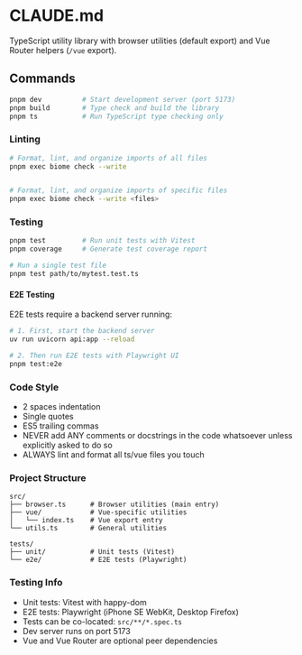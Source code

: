 # CLAUDE.md

TypeScript utility library with browser utilities (default export) and Vue Router helpers (`/vue` export).

## Commands

```bash
pnpm dev          # Start development server (port 5173)
pnpm build        # Type check and build the library
pnpm ts           # Run TypeScript type checking only
```

### Linting

```bash
# Format, lint, and organize imports of all files
pnpm exec biome check --write


# Format, lint, and organize imports of specific files
pnpm exec biome check --write <files>
```

### Testing

```bash
pnpm test         # Run unit tests with Vitest
pnpm coverage     # Generate test coverage report

# Run a single test file
pnpm test path/to/mytest.test.ts
```

#### E2E Testing

E2E tests require a backend server running:

```bash
# 1. First, start the backend server
uv run uvicorn api:app --reload

# 2. Then run E2E tests with Playwright UI
pnpm test:e2e
```

### Code Style

- 2 spaces indentation
- Single quotes
- ES5 trailing commas
- NEVER add ANY comments or docstrings in the code whatsoever unless explicitly asked to do so
- ALWAYS lint and format all ts/vue files you touch

### Project Structure

```
src/
├── browser.ts      # Browser utilities (main entry)
├── vue/            # Vue-specific utilities
│   └── index.ts    # Vue export entry
└── utils.ts        # General utilities

tests/
├── unit/           # Unit tests (Vitest)
└── e2e/            # E2E tests (Playwright)
```

### Testing Info

- Unit tests: Vitest with happy-dom
- E2E tests: Playwright (iPhone SE WebKit, Desktop Firefox)
- Tests can be co-located: `src/**/*.spec.ts`
- Dev server runs on port 5173
- Vue and Vue Router are optional peer dependencies
